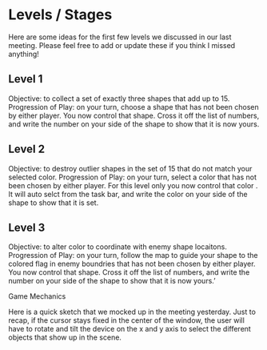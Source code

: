 # Levels / Stages 

Here are some ideas for the first few levels we discussed in our last meeting. Please feel free to add or update these if you think I missed anything!


## Level 1

Objective: to collect a set of exactly three shapes that add up to 15.
Progression of Play: on your turn, choose a shape that has not been chosen by either player. You now control that shape. Cross it off the list of numbers, and write the number on your side of the shape to show that it is now yours.


## Level 2

Objective: to destroy outlier shapes in the set of 15 that do not match your selected color. 
Progression of Play: on your turn, select a color that has not been chosen by either player. For this level only you now control that color . It will auto selct from the task bar, and write the color on your side of the shape to show that it is set.


## Level 3

Objective: to alter color to coordinate with enemy shape locaitons.
Progression of Play: on your turn, follow the map to guide your shape to the colored flag in enemy boundries that has not been chosen by either player. You now control that shape. Cross it off the list of numbers, and write the number on your side of the shape to show that it is now yours.’



Game Mechanics

Here is a quick sketch that we mocked up in the meeting yesterday. Just to recap, if the cursor stays fixed in the center of the window, the user will have to rotate and tilt the device on the x and y axis to select the different objects that show up in the scene.
